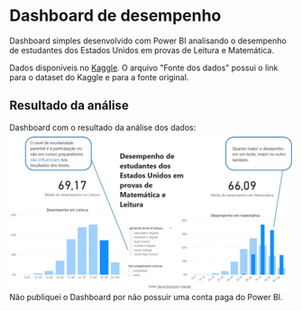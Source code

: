 # Dashboard de desempenho
Dashboard simples desenvolvido com Power BI analisando o desempenho de estudantes dos Estados Unidos em provas de Leitura e Matemática.

Dados disponíveis no [Kaggle](https://www.kaggle.com/spscientist/students-performance-in-exams). O arquivo "Fonte dos dados" possui o link para o dataset do Kaggle e para a fonte original.

## Resultado da análise
Dashboard com o resultado da análise dos dados:
![Dashboard com o resultado da análise dos dados](dashboard_desempenho.jpg "Dashboard com o resultado da análise dos dados")
Não publiquei o Dashboard por não possuir uma conta paga do Power BI.
